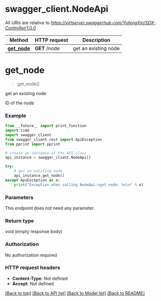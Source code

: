 # swagger_client.NodeApi

All URIs are relative to *https://virtserver.swaggerhub.com/YufengXin/SDX-Controller/1.0.0*

Method | HTTP request | Description
------------- | ------------- | -------------
[**get_node**](NodeApi.md#get_node) | **GET** /node | get an existing node

# **get_node**
> get_node()

get an existing node

ID of the node

### Example
```python
from __future__ import print_function
import time
import swagger_client
from swagger_client.rest import ApiException
from pprint import pprint

# create an instance of the API class
api_instance = swagger_client.NodeApi()

try:
    # get an existing node
    api_instance.get_node()
except ApiException as e:
    print("Exception when calling NodeApi->get_node: %s\n" % e)
```

### Parameters
This endpoint does not need any parameter.

### Return type

void (empty response body)

### Authorization

No authorization required

### HTTP request headers

 - **Content-Type**: Not defined
 - **Accept**: Not defined

[[Back to top]](#) [[Back to API list]](../README.md#documentation-for-api-endpoints) [[Back to Model list]](../README.md#documentation-for-models) [[Back to README]](../README.md)


